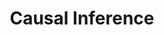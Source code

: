 ---
title: Causal Inference
layout: tag
permalink: /tags/causal-inference/
taxonomy: causal inference
---